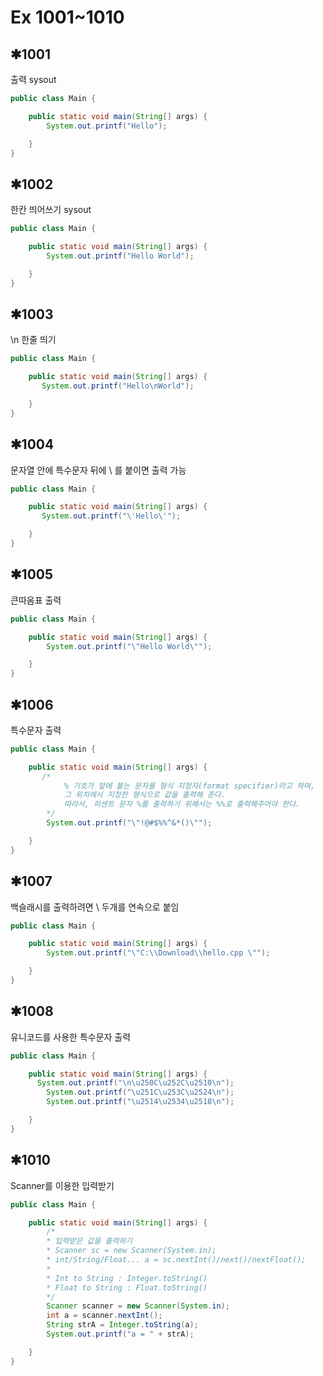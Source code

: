 # Ex 1001~1010

## ✱1001
출력 sysout

```java
public class Main {

    public static void main(String[] args) {
        System.out.printf("Hello");

    }
}
```

## ✱1002
한칸 띄어쓰기 sysout

```java
public class Main {

    public static void main(String[] args) {
        System.out.printf("Hello World");

    }
}
```

## ✱1003
\n 한줄 띄기

```java
public class Main {

    public static void main(String[] args) {
       System.out.printf("Hello\nWorld");

    }
}
```

## ✱1004
문자열 안에 특수문자 뒤에 \ 를 붙이면 출력 가능

```java
public class Main {

    public static void main(String[] args) {
       System.out.printf("\'Hello\'");

    }
}
```

## ✱1005
큰따옴표 출력

```java
public class Main {

    public static void main(String[] args) {
        System.out.printf("\"Hello World\"");

    }
}
```

## ✱1006
특수문자 출력

```java
public class Main {

    public static void main(String[] args) {
       /*
            % 기호가 앞에 붙는 문자를 형식 지정자(format specifier)라고 하며,
            그 위치에서 지정한 형식으로 값을 출력해 준다.
            따라서, 퍼센트 문자 %를 출력하기 위해서는 %%로 출력해주어야 한다.
        */
        System.out.printf("\"!@#$%%^&*()\"");

    }
}
```

## ✱1007
백슬래시를 출력하려면 \\ 두개를 연속으로 붙임

```java
public class Main {

    public static void main(String[] args) {
        System.out.printf("\"C:\\Download\\hello.cpp \"");

    }
}
```

## ✱1008
유니코드를 사용한 특수문자 출력

```java
public class Main {

    public static void main(String[] args) {
      System.out.printf("\n\u250C\u252C\u2510\n");
        System.out.printf("\u251C\u253C\u2524\n");
        System.out.printf("\u2514\u2534\u2518\n");

    }
}
```

## ✱1010
Scanner를 이용한 입력받기

```java
public class Main {

    public static void main(String[] args) {
        /*
        * 입력받은 값을 출력하기
        * Scanner sc = new Scanner(System.in);
        * int/String/Float... a = sc.nextInt()/next()/nextFloat();
        *
        * Int to String : Integer.toString()
        * Float to String : Float.toString()
        */
        Scanner scanner = new Scanner(System.in);
        int a = scanner.nextInt();
        String strA = Integer.toString(a);
        System.out.printf("a = " + strA);

    }
}
```
